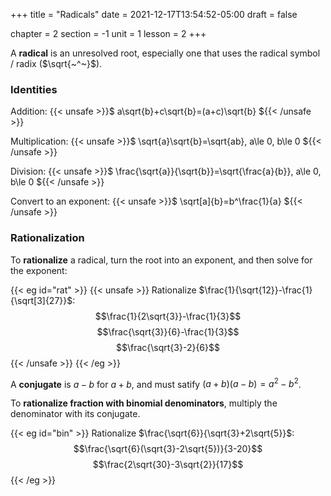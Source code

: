 +++
title = "Radicals"
date = 2021-12-17T13:54:52-05:00
draft = false

chapter = 2
section = -1
unit = 1
lesson = 2
+++

A **radical** is an unresolved root, especially one that uses the radical symbol / radix ($\sqrt{~^~}$).

### Identities

Addition: 
{{< unsafe >}}$
a\sqrt{b}+c\sqrt{b}=(a+c)\sqrt{b}
${{< /unsafe >}}

Multiplication: {{< unsafe >}}$
\sqrt{a}\sqrt{b}=\sqrt{ab},
a\le 0,
b\le 0
${{< /unsafe >}}

Division: {{< unsafe >}}$
\frac{\sqrt{a}}{\sqrt{b}}=\sqrt{\frac{a}{b}},
a\le 0,
b\le 0
${{< /unsafe >}}

Convert to an exponent: {{< unsafe >}}$
\sqrt[a]{b}=b^\frac{1}{a}
${{< /unsafe >}}

### Rationalization

To **rationalize** a radical, turn the root into an exponent,
and then solve for the exponent:

{{< eg id="rat" >}}
{{< unsafe >}}
Rationalize $\frac{1}{\sqrt{12}}-\frac{1}{\sqrt[3]{27}}$:
$$\frac{1}{2\sqrt{3}}-\frac{1}{3}$$
$$\frac{\sqrt{3}}{6}-\frac{1}{3}$$
$$\frac{\sqrt{3}-2}{6}$$
{{< /unsafe >}}
{{< /eg >}}

A **conjugate** is $a-b$ for $a+b$, and must satify $(a+b)(a-b)=a^2-b^2$.

To **rationalize fraction with binomial denominators**, multiply the denominator with its conjugate.

{{< eg id="bin" >}}
Rationalize $\frac{\sqrt{6}}{\sqrt{3}+2\sqrt{5}}$:
$$\frac{\sqrt{6}(\sqrt{3}-2\sqrt{5})}{3-20}$$
$$\frac{2\sqrt{30}-3\sqrt{2}}{17}$$
{{< /eg >}}
